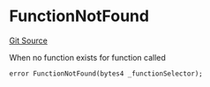 # FunctionNotFound
[Git Source](https://github.com/thrackle-io/tron/blob/502533a6ffb2af342c0e88aaf7562842e91b57b1/src/client/token/handler/diamond/HandlerDiamond.sol)

When no function exists for function called


```solidity
error FunctionNotFound(bytes4 _functionSelector);
```

